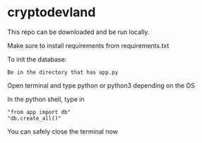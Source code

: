 # cryptodevland

This repo can be downloaded and be run locally.

Make sure to install requirements from requirements.txt

To init the database:
  
	Be in the directory that has app.py
	
  Open terminal and type python or python3 depending on the OS
	
  In the python shell, type in
	
    "from app import db"
    "db.create_all()"
		
  You can safely close the terminal now
